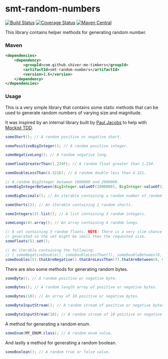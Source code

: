 <!---
Copyright 2015 Karl Bennett

Licensed under the Apache License, Version 2.0 (the "License");
you may not use this file except in compliance with the License.
You may obtain a copy of the License at

    http://www.apache.org/licenses/LICENSE-2.0

Unless required by applicable law or agreed to in writing, software
distributed under the License is distributed on an "AS IS" BASIS,
WITHOUT WARRANTIES OR CONDITIONS OF ANY KIND, either express or implied.
See the License for the specific language governing permissions and
limitations under the License.
-->
smt-random-numbers
===========
[![Build Status](https://travis-ci.org/shiver-me-timbers/smt-random-parent.svg?branch=master)](https://travis-ci.org/shiver-me-timbers/smt-random-parent) [![Coverage Status](https://coveralls.io/repos/shiver-me-timbers/smt-random-parent/badge.svg?branch=master&service=github)](https://coveralls.io/github/shiver-me-timbers/smt-random-parent?branch=master) [![Maven Central](https://maven-badges.herokuapp.com/maven-central/com.github.shiver-me-timbers/smt-random-numbers/badge.svg)](https://maven-badges.herokuapp.com/maven-central/com.github.shiver-me-timbers/smt-random-numbers/)

This library contains helper methods for generating random number.

### Maven

```xml
<dependencies>
    <dependency>
        <groupId>com.github.shiver-me-timbers</groupId>
        <artifactId>smt-random-numbers</artifactId>
        <version>1.6</version>
    </dependency>
</dependencies>
```
### Usage

This is a very simple library that contains some static methods that can be used to generate random numbers of varying
size and magnitude.

It was inspired by an internal library built by [Paul Jacobs](https://www.linkedin.com/profile/view?id=5717945) to help
with [Mockist TDD](http://martinfowler.com/articles/mocksArentStubs.html#ClassicalAndMockistTesting).

```java
someShort(); // A random positive or negative short.

somePositiveBigInteger(); // A random positive integer.

someNegativeLong(); // A random negative long.

someFloatGreaterThan(1.234F); // A random float greater than 1.234.

someDoubleLessThan(4.321D); // A random double less than 4.321.

// A random BigInteger between 1000000 and 2000000.
someBigIntegerBetween(BigInteger.valueOf(1000000), BigInteger.valueOf(2000000));

someBigDecimals(); // An iterable containing a random number of random BigDecimals.

someShorts(2); // An iterable containing 2 random shorts.

someIntegers(3).list(); // A list containing 3 random integers.

someLongs(4).array(); // An array containing 4 random longs.

// A set containing 5 random floats. NOTE: There is a very slim chance that two identical random numbers will be
// generated so the set might be small than the requested size.
someFloats(5).set();

// An iterable containing the following:
// [ someNegativeDouble(), someDoubleLessThan(7), someDoubleBetween(8, 9), someNegativeDouble(), someDoubleLessThan(7) ]
someDoubles(5).thatAreNegative().thatAreLessThan(7).thatAreBetween(8, 9);
```

There are also some methods for generating random bytes.

```java
someByte(); // A random positive or negative byte.

someBytes(); // A random length array of positive or negative bytes.

someBytes(10); // An array of 10 positive or negative bytes.

someByteInputStream(); // A random stream of positive or negative bytes.

someByteInputStream(10); // A random stream of 10 positive or negative bytes.
```

A method for generating a random enum.

```java
someEnum(MY_ENUM.class); // A random enum value.
```

And lastly a method for generating a random boolean.

```java
someBoolean(); // A random true or false value.
```